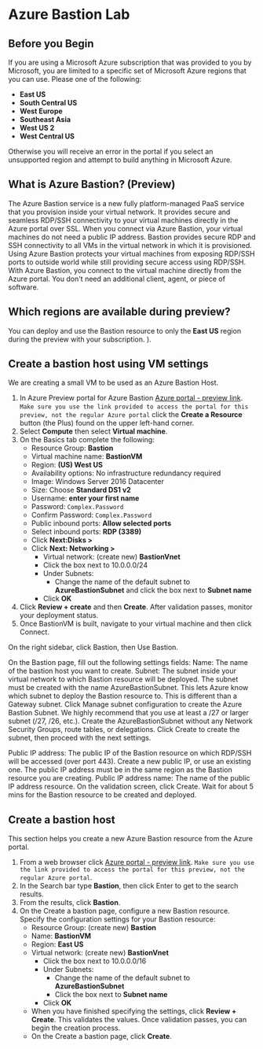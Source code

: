 # Azure Bastion Lab

## Before you Begin

If you are using a Microsoft Azure subscription that was provided to you by Microsoft, you are limited to a specific set of Microsoft Azure regions that you can use. Please one of the following:

* **East US**
* **South Central US**
* **West Europe**
* **Southeast Asia**
* **West US 2**
* **West Central US**

Otherwise you will receive an  error in the portal if you select an unsupported region and attempt to build anything in Microsoft Azure.

## What is Azure Bastion? (Preview)
  
The Azure Bastion service is a new fully platform-managed PaaS service that you provision inside your virtual network. It provides secure and seamless RDP/SSH connectivity to your virtual machines directly in the Azure portal over SSL. When you connect via Azure Bastion, your virtual machines do not need a public IP address.
Bastion provides secure RDP and SSH connectivity to all VMs in the virtual network in which it is provisioned. Using Azure Bastion protects your virtual machines from exposing RDP/SSH ports to outside world while still providing secure access using RDP/SSH. With Azure Bastion, you connect to the virtual machine directly from the Azure portal. You don't need an additional client, agent, or piece of software.

## Which regions are available during preview?

You can deploy and use the Bastion resource to only the **East US** region during the preview with your subscription. ).

## Create a bastion host using VM settings

We are creating a small VM to be used as an Azure Bastion Host.

1. In Azure Preview portal for Azure Bastion  [Azure portal - preview link](https://aka.ms/BastionHost). `Make sure you use the link provided to access the portal for this preview, not the regular Azure portal` click the **Create a Resource** button (the Plus) found on the upper left-hand corner.
2. Select **Compute** then select **Virtual machine**.
3. On the Basics tab complete the following:
    * Resource Group: **Bastion**
    * Virtual machine name: **BastionVM**
    * Region: **(US) West US**
    * Availability options: No infrastructure redundancy required
    * Image: Windows Server 2016 Datacenter
    * Size: Choose **Standard DS1 v2**
    * Username: **enter your first name**
    * Password: `Complex.Password`
    * Confirm Password: `Complex.Password`
    * Public inbound ports: **Allow selected ports**
    * Select inbound ports: **RDP (3389)**
    * Click **Next:Disks >**
    * Click **Next: Networking >**
        * Virtual network: (create new) **BastionVnet**
        * Click the box next to 10.0.0.0/24
        * Under Subnets:
            * Change the name of the default subnet to  **AzureBastionSubnet** and click the box next to **Subnet name**
        * Click **OK**
4. Click **Review + create** and then **Create**.   After validation passes, monitor your deployment status.
5. Once BastionVM is built, navigate to your virtual machine and then click Connect.

On the right sidebar, click Bastion, then Use Bastion.

On the Bastion page, fill out the following settings fields:
Name: The name of the bastion host you want to create.
Subnet: The subnet inside your virtual network to which Bastion resource will be deployed. The subnet must be created with the name AzureBastionSubnet. This lets Azure know which subnet to deploy the Bastion resource to. This is different than a Gateway subnet. Click Manage subnet configuration to create the Azure Bastion Subnet. We highly recommend that you use at least a /27 or larger subnet (/27, /26, etc.). Create the AzureBastionSubnet without any Network Security Groups, route tables, or delegations. Click Create to create the subnet, then proceed with the next settings.

Public IP address: The public IP of the Bastion resource on which RDP/SSH will be accessed (over port 443). Create a new public IP, or use an existing one. The public IP address must be in the same region as the Bastion resource you are creating.
Public IP address name: The name of the public IP address resource.
On the validation screen, click Create. Wait for about 5 mins for the Bastion resource to be created and deployed.

## Create a bastion host

This section helps you create a new Azure Bastion resource from the Azure portal.

1. From a web browser click [Azure portal - preview link](https://aka.ms/BastionHost). `Make sure you use the link provided to access the portal for this preview, not the regular Azure portal`.
2. In the Search bar type **Bastion**, then click Enter to get to the search results.
3. From the results, click **Bastion**.
4. On the Create a bastion page, configure a new Bastion resource. Specify the configuration settings for your Bastion resource:
    * Resource Group: (create new) **Bastion**
    * Name: **BastionVM**
    * Region: **East US**
    * Virtual network: (create new) **BastionVnet**
        * Click the box next to 10.0.0.0/16
        * Under Subnets:
            * Change the name of the default subnet to  **AzureBastionSubnet**
            * Click the box next to **Subnet name**
        * Click **OK**
    * When you have finished specifying the settings, click **Review + Create**. This validates the values. Once validation passes, you can begin the creation process.
    * On the Create a bastion page, click **Create**.